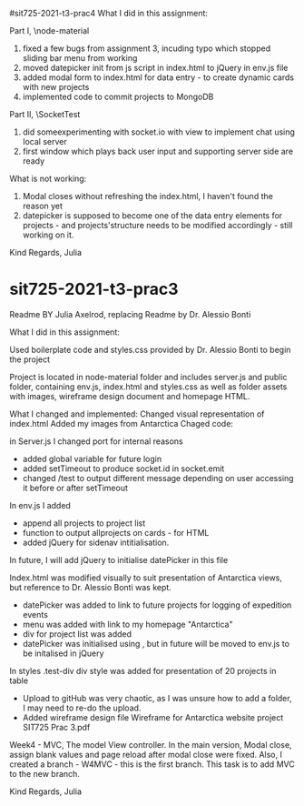#sit725-2021-t3-prac4
What I did in this assignment:

Part I, \node-material

1. fixed a few bugs from assignment 3, incuding typo which stopped sliding bar menu from working
2. moved datepicker init from js script in index.html to jQuery in env.js file
3. added modal form to index.html for data entry - to create dynamic cards with new projects
4. implemented code to commit projects to MongoDB

Part II, \SocketTest

1. did someexperimenting with socket.io with view to implement chat using local server
2. first window which plays back user input and supporting server side are ready

What is not working:

1. Modal closes without refreshing the index.html, I haven't found the reason yet
2. datepicker is supposed to become one of the data entry elements for projects - and projects'structure needs to be modified accordingly - still working on it.

Kind Regards,
Julia

# sit725-2021-t3-prac3

Readme BY Julia Axelrod, replacing Readme by Dr. Alessio Bonti

What I did in this assignment:

Used boilerplate code and styles.css provided by Dr. Alessio Bonti to begin the project

Project is located in node-material folder and includes
server.js and public folder, containing env.js, index.html and styles.css as well as folder assets with images, wireframe design document and homepage HTML.

What I changed and implemented:
Changed visual representation of index.html
Added my images from Antarctica
Chaged code:

in Server.js I changed port for internal reasons

- added global variable for future login
- added setTimeout to produce socket.id in socket.emit
- changed /test to output different message depending on user accessing it before or after setTimeout

In env.js I added

- append all projects to project list
- function to output allprojects on cards - for HTML
- added jQuery for sidenav intitialisation.

In future, I will add jQuery to initialise datePicker in this file

Index.html was modified visually to suit presentation of Antarctica views, but reference to Dr. Alessio Bonti was kept.

- datePicker was added to link to future projects for logging of expedition events
- menu was added with link to my homepage "Antarctica"
- div for project list was added
- datePicker was initialised using <script></script>, but in future will be moved to env.js to be initalised in jQuery

In styles .test-div div style was added for presentation of 20 projects in table

- Upload to gitHub was very chaotic, as I was unsure how to add a folder, I may need to re-do the upload.
- Added wireframe design file Wireframe for Antarctica website project SIT725 Prac 3.pdf

Week4 - MVC, The model View controller.
In the main version, Modal close, assign blank values and page reload after modal close were fixed.
Also, I created a branch - W4MVC - this is the first branch.
This task is to add MVC to the new branch.

Kind Regards,
Julia
